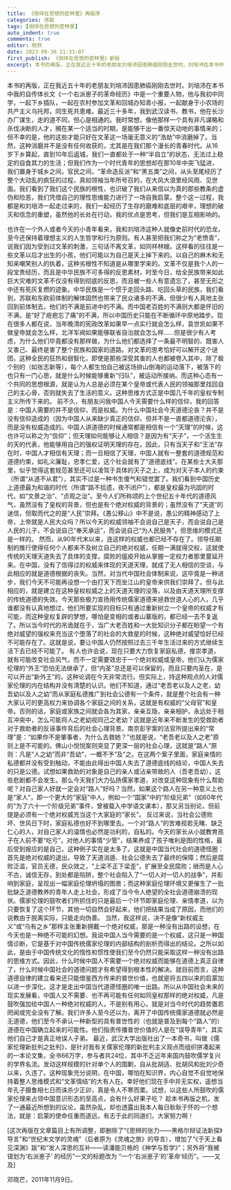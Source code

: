 ```yaml
---
title: 《徜徉在思想的密林里》再版序
categories: 序跋
tags: [徜徉在思想的密林里]
auto_indent: true
comments: true
editor: 皎然
date: 2023-09-30 21:33:07
first_publish: 《徜徉在思想的密林里》新版
excerpt: 本书的再版，正在我近五十年的老朋友刘培沛因患肺癌刚刚去世时。刘培沛在本书中我的自传体长文《一个右派崽子的革命经历》中是一个重要人物，他与我初中同学，一起下乡插队，一起在农村参加文革和回城办知青小报，一起献身于小农场的共产主义乌托邦，同生死共患难。最近三十多年，我到武汉读书、教书，他在长沙办厂谋生，走的道不同，但心是相通的。我时常想，像他那样一个具有非凡谋略和杀伐决断的人才，搁在某一个适当的时期，是能够干出一番惊天动地的事情来的；但不幸的是，他的这些才能只好在文革这一场毫无意义的“浩劫”中消磨掉了。当然，这种消磨并不是没有任何收获的，尤其是在我们那个漫长的青春时代。从16岁下乡算起，直到10年后返城，我们一直都处于一种“半自立”的状态，无法过上稳定的自食其力的生活；但我们作为一个时代青年的思想却在那10年中突飞猛进，我们置身于城乡之间，官民之间，“革命造反派”和“黑五类”之间，从头至尾经历了整个大动乱的疯狂的过程，真如领袖当年所号召的，在大风大浪里经风雨、见世面。我们看到了我们这个民族的根性，也识破了我们从来信以为真的那些教条的虚伪和险恶，我们凭借自己的理性思维能力进行了一场自我启蒙。整个这一过程，我都是和刘培沛一起走过来的，我们一起经历了生存的磨难和底层的艰辛，理想的破灭和信念的重塑，虽然他的长处在行动，我的优点是思考，但我们是互相影响的。
---
```

本书的再版，正在我近五十年的老朋友刘培沛因患肺癌刚刚去世时。刘培沛在本书中我的自传体长文《一个右派崽子的革命经历》中是一个重要人物，他与我初中同学，一起下乡插队，一起在农村参加文革和回城办知青小报，一起献身于小农场的共产主义乌托邦，同生死共患难。最近三十多年，我到武汉读书、教书，他在长沙办厂谋生，走的道不同，但心是相通的。我时常想，像他那样一个具有非凡谋略和杀伐决断的人才，搁在某一个适当的时期，是能够干出一番惊天动地的事情来的；但不幸的是，他的这些才能只好在文革这一场毫无意义的“浩劫”中消磨掉了。当然，这种消磨并不是没有任何收获的，尤其是在我们那个漫长的青春时代。从16岁下乡算起，直到10年后返城，我们一直都处于一种“半自立”的状态，无法过上稳定的自食其力的生活；但我们作为一个时代青年的思想却在那10年中突飞猛进，我们置身于城乡之间，官民之间，“革命造反派”和“黑五类”之间，从头至尾经历了整个大动乱的疯狂的过程，真如领袖当年所号召的，在大风大浪里经风雨、见世面。我们看到了我们这个民族的根性，也识破了我们从来信以为真的那些教条的虚伪和险恶，我们凭借自己的理性思维能力进行了一场自我启蒙。整个这一过程，我都是和刘培沛一起走过来的，我们一起经历了生存的磨难和底层的艰辛，理想的破灭和信念的重塑，虽然他的长处在行动，我的优点是思考，但我们是互相影响的。

也许在一个外人或者今天的小青年看来，我和刘培沛这种人就像史前时代的恐龙，至今还保持着理想主义的人生哲学和行为原则。有人甚至把我们称之为“老愤青”，说我们因为受到过文革的刺激，三句话不离文革，如同祥林嫂。这样看的往往是一些文革以后才出生的小孩，他们可能以为自己是天上掉下来的。以自己的麻木和无知来嘲笑别人的执着，这种劣根性不知道是从哪里学来的。文革不仅是我个人的一段宝贵经历，而且是中华民族不可多得的反思素材，时至今日，给全民族带来如此巨大灾难的文革不仅没有得到彻底的反思，而且被一些人有意遗忘了，甚至无形之中还有死灰复燃的迹象。中华民族是一个惯于走回头路、吃回头草的民族，我们看到，苏联和东欧前体制的解体固然也带来了民众诸多的不满，但很少有人真地主张回到前体制去，他们的不满是前进中的不满。而中国老百姓的不满则大都是怀旧的不满，是“好了疮疤忘了痛”的不满，所以中国历史只能在不断循环中原地踏步。现在很多人都在说，当年晚清的宪政改革如果早一点实行就会怎么样，袁世凯如果不做皇帝就会怎么样，北洋军阀如果能够联省自治就会怎么样……但是很少有人考虑，为什么他们毕竟都没有那样做，为什么他们都选择了一条最不明智的、既害人又害己、最终是害了整个民族和国家的道路。对文革的思考恰好可以解开这个谜团，这种全民的狂热和弱智化，即使是那些深受其害的人也都被卷入其中，除了极个别的（如张志新等），每个人都生怕自己被这场排山倒海的运动落下，被落下的也只有一门心思，就是什么时候能够重新“归队”，被运动所接纳。而这种心态有一个共同的思想根源，就是认为人总是必须在某个皇帝或代表人民的领袖那里找回自己的主心骨，否则就失去了生活的意义。这种思维方式正是中国几千年的皇权专制主义所传下来的。
前不久，有朋友问我中国人今天需要什么样的信仰，我的回答是：中国人需要的并不是信仰，而是权威。为什么中国社会今天道德沦丧？并不是没有信仰造成的（因为中国人从来缺少真正的信仰，但并不是一直都道德沦丧），而是没有权威造成的。中国人讲道德的时候通常都是相信有一个“天理”的时候，这也许可以称之为“信仰”；但天理如何能够让人相信？是因为有“天子”，一个活生生的天的代表，他能够用自己的强权证明天理的存在。因此，只有当天子和“王法”存在时，中国人才相信有天理；而一旦相信了天理，中国人就有一整套的道德规范和道德约束，如礼义廉耻，忠孝仁爱，这个社会就有了“道德底线”。在某些士大夫那里，似乎觉得这套规范甚至还可以凌驾于具体的天子之上，成为对天子本人的约束（所谓“从道不从君”），其实不过是一种书生傻气和错觉罢了。我们看到中国历史上道德最为和谐的时代（所谓“路不拾遗，夜不闭户”），都是皇权最为巩固的时代，如“文景之治”、“贞观之治”。至今人们所称颂的上个世纪五十年代的道德风气，虽然没有了皇权的背景，但也是有个绝对权威的背景的；虽然没有了“天道”的迷信，但取而代之的是“人民”崇拜。《愚公移山》中不是说，愚公的精神感动了上帝，上帝就是人民大众吗？所以今天的权威领袖不会说自己是天子，而会说自己是人民的儿子，不会说自己“奉天承运”，而会说自己“为人民服务”，但思维的模式还是一样的。
然而，从90年代末以来，连这样的权威也都已经不存在了。领导任期制的推行使得任何个人都来不及树立自己的绝对权威，任期一满就得交权，这就使传统的天理天道失去了具体的支撑，腐败的瘟疫开始从掌握一定权力者那里蔓延开来。在中国，没有了信得过的权威来体现的天道天理，就成了无人相信的空谈，与此相应的就是道德根据的丧失。当然，对当代中国社会体制来说，这毕竟是一种进步，我们今天不可能再设想一个由打天下而坐江山的皇帝来供我们崇拜了。但与此相应的，就是建立在这种皇权权威之上的天道天理的没落，以及由天道天理所支撑的传统道德的失效。今天那些极力宣扬用传统儒家道德来拯救世道人心的人，几乎谁都没有认真地想过，他们所要实现的目标只有通过重新树立一个皇帝的权威才有可能，而这种皇权复辟的梦想，哪怕是变相的或者山寨版的，都已经一去不复返了。所以当今时代的吊诡就在于，当广大老百姓和一大批知识分子都在盼望一个有绝对威望的强权来充当这个堕落了的社会的大救星的时候，这种绝对威望恰好已经不可能存在了。这就是说，要让中国人仍然按照过去三千年生活过来的方式继续生活下去已经不可能了。
有人也许会说，现在只要大力恢复家庭私德，推崇孝道，就有可能改变社会风气，而不一定需要效忠于一个绝对权威或皇帝。他们认为儒家伦理的“外王”恐怕无法继承了，但“内圣”总还是可以保留的，而且只要内圣在，是可以开出“新外王”的，这种论调在今天非常流行。但实际上，持这种观点的人对儒家伦理的内在结构并没有清楚的认识。他们不知道，通过“老吾老以及人之老，幼吾幼以及人之幼”而从家庭私德推广到社会公德有一个条件，就是整个社会有一种大家认可的更高权力来协调各个家庭之间的关系，这就是有权威的“父母官”和皇帝。否则的话，家庭或家族之间就会各为其家，亲亲互隐，亲亲相护，永远处于相互冲突中，怎么可能将人之老幼视同己之老幼？这就是近年来不断发生的受救助者对于救助者的反诬事件背后的社会心理背景。南京彭宇案的法官所提出来的“常理”是：“如果你不是肇事者，为什么去救她？”也就是说，“老吾老以及人之老”原则上是不可能的。佛山小悦悦案则突显了更深一层的社会心理，这就是“路人”原则：凡是“人之幼”而非“吾幼”，一概不予“及”之。在这两个案子里面，家庭亲情的私德都并没有受到触动，不能由此得出中国人失去了道德底线的结论，中国人失去的只是公德。试想如果救助的对象是自己的亲人或沾亲带故的人（吾老吾幼），这些悲剧都不会发生。那么今天我们大力弘扬儒家孝道，对改变这种现象有什么帮助呢？对自己家人好就一定会对“路人”好吗？当然，如果这个路人在另一种意义上也是“家人”，即一个更大的“家庭”中人，例如一个“国家”中的“阶级兄弟”（如60年代的“为了六十一个阶级兄弟”事件，曾被载入中学语文课本），那又另当别论，但前提是必须有一个绝对权威充当这个大家庭的“家长”。
反过来说，当社会公德败坏、世风日下时，家庭私德也好不到哪里去。一个对“路人”的苦难视若无睹、缺乏仁心的人，对自己家人的温情也必然是功利的，自私的。今天的家长从小就教育孩子在人前不要“吃亏”，对他人的事情“少管”，结果养成了孩子唯利是图的性格，最后受到报应的是自己，这种例子实在是太多了。这就是中国当代社会的道德怪圈：首先是绝对权威的退出，导致了天道消遁、社会公德失去了最终的保障；然后是腐败泛滥，官员无德，民众效之，“上梁不正下梁歪”，扩展至全民腐败；继而是人心不古，诚信无存，到处都是陷阱，整个社会陷入了“一切人对一切人的战争”，并影响到家庭，呈现出一幅家庭伦理坍塌的图景；而这种家庭伦理环境又更催生了一批批缺乏道德教养的青年人走上社会，形成了当今令人绝望的全社会道德崩溃的现状。儒家伦理的鼓吹者们所抓住的只是最后一个环节即家庭伦理、亲情孝道，以为只要恢复了这个环节，其他一切自然会好起来，他们把结果当成了原因，而他们的说教由于脱离实际，只能走向伪善。
当然，我这样说，决不是像“新权威主义”或“乌有之乡”那样主张重新拥戴一个绝对权威，那是一种没有出路的设想，在今天也是一种绝不可能的幻想。我说中国人当今需要的是一个权威，这只是一种国情诊断，它是基于对中国传统儒家伦理的内部结构的剖析而得出的结论。之所以如此，是由于中国传统文化的惰性和惯性使我们至今仍然只能采取这样一种没有出路的思维方式。因此，什么时候中国人不需要一个绝对权威而能够在道德上真正自律了，什么时候中国社会的道德问题才有希望得到根本性的解决。就目前而言，这种道德自律的建立看来还只能借鉴西方传来的普世价值，也就是将五四以来的启蒙加以进一步深化，这才是走出中国当代道德怪圈的唯一出路。所以从中国社会未来的现实发展看，中国人又不需要、也不再可能有任何如同皇权那样的绝对权威，凡是鼓吹强加给中国人一种绝对权威的人，不是别有用心，就是对当今时代的趋势置若罔闻或完全没有了解。我们许多人至今还以为，离开了中国传统儒家道德就必然是无道德，他们至今不承认一种新型的具有普世性的（也就是普及到每个“路人”的）道德在中国确立起来的可能性。他们指责传播普世价值的人是在“误导青年”，其实他们自己才是真正地误人子弟。
最近，武汉大学出版社出了一本奇书，叫做《儒家伦理新批判之批判》，是针对我有关儒家伦理的新批判主义观点而组织拼凑起来的一本论文集，全书66万字，参与者共24位，其中不乏近年来国内鼓吹儒学复兴的学界名流。发动这样规模的针对单个人的围剿，自从批胡适、批胡风和批刘少奇以来，久违了。这种现象充分说明，在中国，哪怕在知识界，内心自觉不自觉地保持着整人思维模式和“文革情结”的大有人在。幸好他们现在手中并无实权，遥想当年孔子摄鲁相七日而诛杀少正卯，真是令人不寒而栗。试想，以这些人所鼓吹的儒家伦理来占领中国意识形态的至高点，会有什么好果子吃？
趁本书再版之机，发了一通最近所想到的议论，虽然杂乱，却也透露出我本人每日耿耿于怀的一个想法，就是：启蒙的使命任重而道远，有志于此的同道们，大家努力啊！

[这次再版在文章篇目上有所调整，即删除了“《思辨的张力——黑格尔辩证法新探》导言”和“世纪末文学的灵魂”（后者原为《灵魂之旅》的导言），增加了“《于天上看见深渊》跋”和“发人深思的互补——读潘能贝格的《神学与哲学》”；另外将“我被错划为‘右派崽子’ 的经历”一文的标题改为 “一个‘右派崽子’的‘革命’经历”。——又及]

邓晓芒，2011年11月9日。
